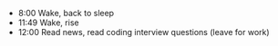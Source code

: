 - 8:00 Wake, back to sleep
- 11:49 Wake, rise
- 12:00 Read news, read coding interview questions
(leave for work)
